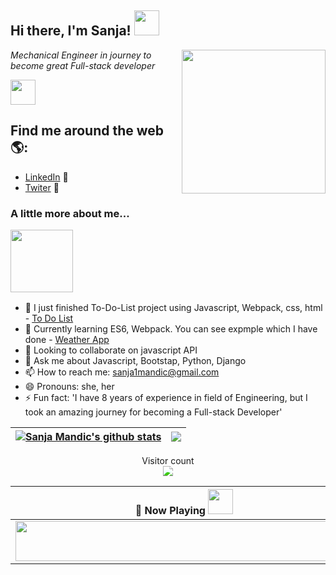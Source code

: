 <h2>Hi there, I'm Sanja! <img src="https://c.tenor.com/xBymNb6cXyoAAAAi/kondochan-wave.gif" width="40"> </h2>

<img align='right' src="https://i.pinimg.com/originals/7f/40/af/7f40afc019acbd8617c0da88b4a1aa24.png" width="230">
<p><em>Mechanical Engineer in journey to become great Full-stack developer</em></p><img src="https://i.pinimg.com/originals/c2/09/ca/c209caf1dcceb6c770cee7c386cabae1.gif" width="40"> 

## Find me around the web 🌎: 

- <a href="https://www.linkedin.com/in/sanja-mandic-823995a2/">LinkedIn</a> 💼
- <a href="https://twitter.com/SanjaMandic42">Twiter</a> 🚀

### <p>A little more about me...</p><img src="https://cdn.dribbble.com/users/285475/screenshots/2640600/apple_dribbble.gif" width="100">
  - 🔭 I just finished To-Do-List project using Javascript, Webpack, css, html - <a href ='https://sanja969.github.io/To-Do-List/'>To Do List</a>
  - 🌱 Currently learning ES6, Webpack. You can see expmple which I have done - <a href ='https://sanja969.github.io/Weather-app/'>Weather App</a>
  - 👯 Looking to collaborate on javascript API
  - 💬 Ask me about Javascript, Bootstap, Python, Django
  - 📫 How to reach me: sanja1mandic@gmail.com
  - 😄 Pronouns: she, her
  - ⚡ Fun fact: 'I have 8 years of experience in field of Engineering, but I took an amazing journey for becoming a Full-stack Developer'


<!--END_SECTION:waka-->
<!-- [![Anurag's GitHub stats](https://github-readme-stats.vercel.app/api?username=Sanja969)](https://github.com/anuraghazra/github-readme-stats) -->

| <a href="https://github.com/anuraghazra/github-readme-stats"><img align="center" src="https://github-readme-stats.vercel.app/api?username=Sanja969&show_icons=true&include_all_commits=true&theme=buefy&hide_border=true" alt="Sanja Mandic's github stats" /></a> | <a href="https://github.com/anuraghazra/github-readme-stats"><img align="center" src="https://github-readme-stats.vercel.app/api/top-langs/?username=Sanja969&layout=compact&theme=buefy&hide_border=true" /></a> |
| ------------- | ------------- |

<p align="center"> 
  Visitor count<br>
  <img style ='filter: contrast(160%);' src="https://profile-counter.glitch.me/Sanja969/count.svg" />
</p>

| 🎵 Now Playing <img src="https://pa1.narvii.com/7163/9d6e95c681497b6550210863d76af337cc79b748r1-504-504_hq.gif" width="40">                                                                                                       |
| ------------------------------------------------------------------------------------------------------------------------------ |
| <a href="https://status.nmoo.dev/now-playing?open"><img src="https://status.nmoo.dev/now-playing" width="540" height="64"></a> |


